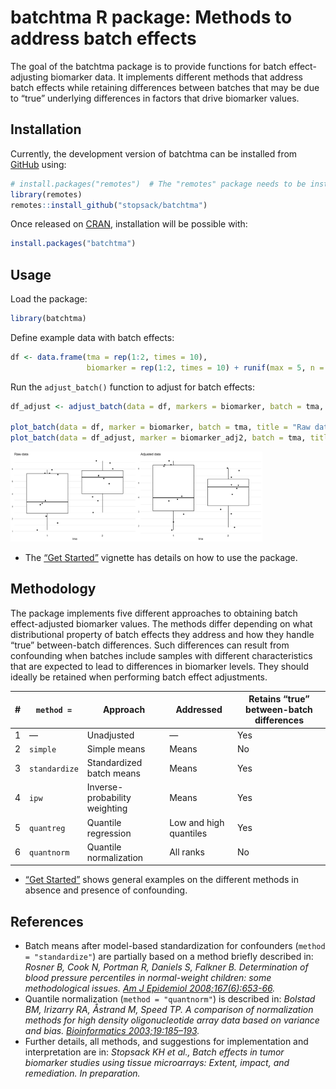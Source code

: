 
<!-- index.md is generated from index.Rmd. Please edit that file -->

# batchtma R package: Methods to address batch effects

<!-- badges: start -->
<!-- badges: end -->

The goal of the batchtma package is to provide functions for batch
effect-adjusting biomarker data. It implements different methods that
address batch effects while retaining differences between batches that
may be due to “true” underlying differences in factors that drive
biomarker values.

## Installation

Currently, the development version of batchtma can be installed from
[GitHub](https://github.com/) using:

``` r
# install.packages("remotes")  # The "remotes" package needs to be installed
library(remotes)
remotes::install_github("stopsack/batchtma")
```

Once released on [CRAN](https://CRAN.R-project.org), installation will
be possible with:

``` r
install.packages("batchtma")
```

## Usage

Load the package:

``` r
library(batchtma)
```

Define example data with batch effects:

``` r
df <- data.frame(tma = rep(1:2, times = 10),
                 biomarker = rep(1:2, times = 10) + runif(max = 5, n = 20))
```

Run the `adjust_batch()` function to adjust for batch effects:

``` r
df_adjust <- adjust_batch(data = df, markers = biomarker, batch = tma, method = simple)

plot_batch(data = df, marker = biomarker, batch = tma, title = "Raw data")
plot_batch(data = df_adjust, marker = biomarker_adj2, batch = tma, title = "Adjusted data")
```

<img src="man/figures/README-example-1.png" width="40%" /><img src="man/figures/README-example-2.png" width="40%" />

-   The [“Get Started”](articles/batchtma.html) vignette has details on
    how to use the package.

## Methodology

The package implements five different approaches to obtaining batch
effect-adjusted biomarker values. The methods differ depending on what
distributional property of batch effects they address and how they
handle “true” between-batch differences. Such differences can result
from confounding when batches include samples with different
characteristics that are expected to lead to differences in biomarker
levels. They should ideally be retained when performing batch effect
adjustments.

| \#  | `method =`    | Approach                      | Addressed              | Retains “true” between-batch differences |
|-----|---------------|-------------------------------|------------------------|------------------------------------------|
| 1   | —             | Unadjusted                    | —                      | Yes                                      |
| 2   | `simple`      | Simple means                  | Means                  | No                                       |
| 3   | `standardize` | Standardized batch means      | Means                  | Yes                                      |
| 4   | `ipw`         | Inverse-probability weighting | Means                  | Yes                                      |
| 5   | `quantreg`    | Quantile regression           | Low and high quantiles | Yes                                      |
| 6   | `quantnorm`   | Quantile normalization        | All ranks              | No                                       |

-   [“Get Started”](articles/batchtma.html) shows general examples on
    the different methods in absence and presence of confounding.

## References

-   Batch means after model-based standardization for confounders
    (`method = "standardize"`) are partially based on a method briefly
    described in: *Rosner B, Cook N, Portman R, Daniels S, Falkner B.
    Determination of blood pressure percentiles in normal-weight
    children: some methodological issues. [Am J Epidemiol
    2008;167(6):653-66](https://pubmed.ncbi.nlm.nih.gov/18230679).*
-   Quantile normalization (`method = "quantnorm"`) is described in:
    *Bolstad BM, Irizarry RA, Åstrand M, Speed TP. A comparison of
    normalization methods for high density oligonucleotide array data
    based on variance and bias. [Bioinformatics
    2003;19:185–193](https://pubmed.ncbi.nlm.nih.gov/12538238).*
-   Further details, all methods, and suggestions for implementation and
    interpretation are in: *Stopsack KH et al., Batch effects in tumor
    biomarker studies using tissue microarrays: Extent, impact, and
    remediation. In preparation.*
